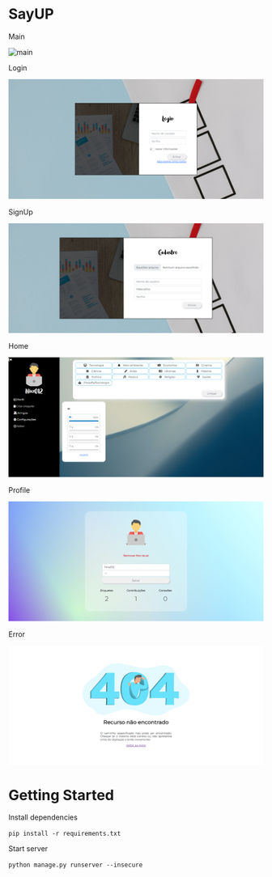 # SayUP


Main

![main](readme/main.gif)


Login

![login](readme/login.png)


SignUp

![signup](readme/signup.png)


Home

![home](readme/home.png)


Profile

![profile](readme/profile.png)


Error

![error](readme/404.png)


# Getting Started


Install dependencies

```pip install -r requirements.txt```

Start server

```python manage.py runserver --insecure```